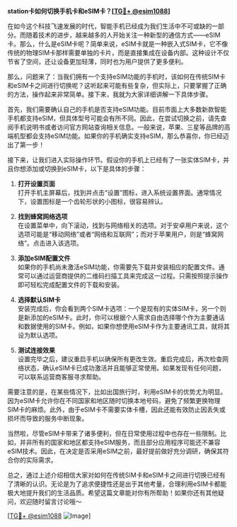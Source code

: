 **station卡如何切换手机卡和eSIM卡？[[TG💪+ @esim1088](https://t.me/s/esim1088)]**

在如今这个科技飞速发展的时代，智能手机已经成为我们生活中不可或缺的一部分。而随着技术的进步，越来越多的人开始关注一种新型的通信方式——eSIM卡。那么，什么是eSIM卡呢？简单来说，eSIM卡就是一种嵌入式SIM卡，它不像传统的物理SIM卡那样需要单独的卡片，而是直接集成在设备内部。这种设计不仅节省了空间，还让设备更加轻薄，同时也为用户提供了更多便利。

那么，问题来了：当我们拥有一个支持eSIM功能的手机时，该如何在传统SIM卡和eSIM卡之间进行切换呢？这听起来可能有些复杂，但实际上，只要掌握了正确的方法，操作起来非常简单。接下来，我就为大家详细讲解一下具体步骤。

首先，我们需要确认自己的手机是否支持eSIM功能。目前市面上大多数新款智能手机都支持eSIM，但具体型号可能会有所不同。因此，在尝试切换之前，请先查阅手机说明书或者访问官方网站查询相关信息。一般来说，苹果、三星等品牌的高端机型都会支持eSIM功能。如果你的手机确实支持eSIM，那么恭喜你，你已经迈出了第一步！

接下来，让我们进入实际操作环节。假设你的手机上已经有了一张实体SIM卡，并且你想添加或切换到eSIM卡，以下是具体的步骤：

1. **打开设置页面**  
   打开手机主屏幕后，找到并点击“设置”图标，进入系统设置界面。通常情况下，设置图标是一个齿轮形状的小图标，很容易辨认。

2. **找到蜂窝网络选项**  
   在设置菜单中，向下滚动，找到与网络相关的选项。对于安卓用户来说，这个选项可能是“移动网络”或者“网络和互联网”；而对于苹果用户，则是“蜂窝网络”。点击进入该选项。

3. **添加eSIM配置文件**  
   如果你的手机尚未激活eSIM功能，你需要先下载并安装相应的配置文件。通常可以通过运营商提供的二维码扫描工具来完成这一过程。只需按照提示操作即可轻松完成配置文件的下载和安装。

4. **选择默认SIM卡**  
   安装完成后，你会看到两个SIM卡选项：一个是现有的实体SIM卡，另一个则是新添加的eSIM卡。此时，你可以根据个人需求自由选择哪个作为主要通话和数据使用的SIM卡。例如，如果你想使用eSIM卡作为主要通讯工具，就将其设为默认选项。

5. **测试连接效果**  
   设置完毕之后，建议重启手机以确保所有更改生效。重启完成后，再次检查网络状态，确认eSIM卡已成功激活并且能够正常使用。如果发现有任何问题，可以联系运营商客服寻求帮助。

需要注意的是，在某些情况下，比如出国旅行时，利用eSIM卡的优势尤为明显。因为eSIM卡允许你在不同国家和地区随时切换本地号码，避免了频繁更换物理SIM卡的麻烦。此外，由于eSIM卡不需要实体卡槽，因此还能有效防止因丢失或损坏而导致的服务中断现象。

当然啦，尽管eSIM卡带来了诸多便利，但在日常使用过程中也存在一些限制。比如，并非所有的国家和地区都支持eSIM服务，而且部分应用程序可能还不兼容eSIM技术。因此，在决定是否采用eSIM之前，最好提前做好充分调研，确保其符合你的实际需求。

总之，通过上述介绍相信大家对如何在传统SIM卡和eSIM卡之间进行切换已经有了清晰的认识。无论是为了追求便捷性还是出于其他考量，合理利用eSIM卡都能极大地提升我们的生活品质。希望这篇文章能对你有所帮助！如果你还有其他疑问，欢迎随时留言讨论哦～

[[TG💪+ @esim1088](https://t.me/s/esim1088) ![Image](https://i.postimg.cc/4NQfJmqS/Snipaste-2025-05-13-00-14-12.png)]